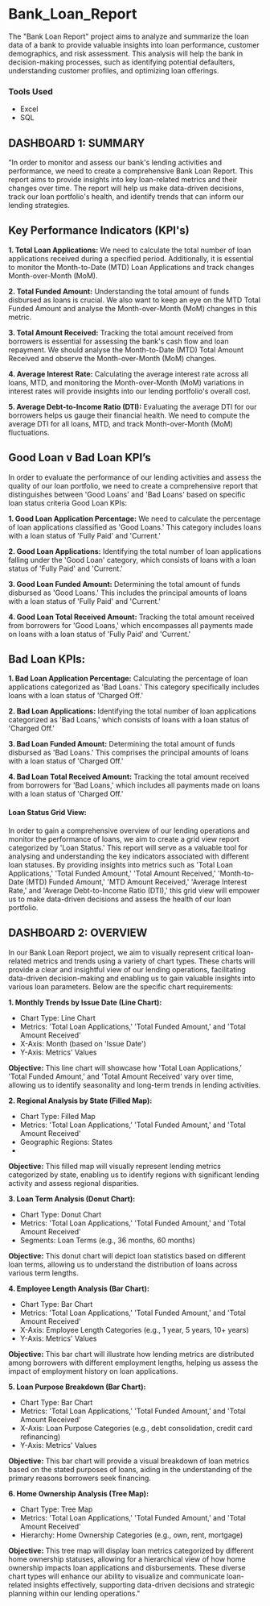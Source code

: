 # Bank_Loan_Report
The "Bank Loan Report" project aims to analyze and summarize the loan data of a bank to provide valuable insights into loan performance, customer demographics, and risk assessment. This analysis will help the bank in decision-making processes, such as identifying potential defaulters, understanding customer profiles, and optimizing loan offerings.

### Tools Used
- Excel
- SQL

 ## DASHBOARD 1: SUMMARY
"In order to monitor and assess our bank's lending activities and performance, we need to create a comprehensive Bank Loan Report. This report aims to provide insights into key loan-related metrics and their changes over time. The report will help us make data-driven decisions, track our loan portfolio's health, and identify trends that can inform our lending strategies.

## Key Performance Indicators (KPI's)

**1.	Total Loan Applications:**
We need to calculate the total number of loan applications received during a specified period. Additionally, it is essential to monitor the Month-to-Date (MTD) Loan Applications and track changes Month-over-Month (MoM).

**2.	Total Funded Amount:**
Understanding the total amount of funds disbursed as loans is crucial. We also want to keep an eye on the MTD Total Funded Amount and analyse the Month-over-Month (MoM) changes in this metric.

**3.	Total Amount Received:** 
Tracking the total amount received from borrowers is essential for assessing the bank's cash flow and loan repayment. We should analyse the Month-to-Date (MTD) Total Amount Received and observe the Month-over-Month (MoM) changes.

**4.	Average Interest Rate:** 
Calculating the average interest rate across all loans, MTD, and monitoring the Month-over-Month (MoM) variations in interest rates will provide insights into our lending portfolio's overall cost.

**5.	Average Debt-to-Income Ratio (DTI):**
Evaluating the average DTI for our borrowers helps us gauge their financial health. We need to compute the average DTI for all loans, MTD, and track Month-over-Month (MoM) fluctuations.

## Good Loan v Bad Loan KPI’s
In order to evaluate the performance of our lending activities and assess the quality of our loan portfolio, we need to create a comprehensive report that distinguishes between 'Good Loans' and 'Bad Loans' based on specific loan status criteria
Good Loan KPIs:

**1.	Good Loan Application Percentage:** We need to calculate the percentage of loan applications classified as 'Good Loans.' This category includes loans with a loan status of 'Fully Paid' and 'Current.'

**2.	Good Loan Applications:** Identifying the total number of loan applications falling under the 'Good Loan' category, which consists of loans with a loan status of 'Fully Paid' and 'Current.'

**3.	Good Loan Funded Amount:** Determining the total amount of funds disbursed as 'Good Loans.' This includes the principal amounts of loans with a loan status of 'Fully Paid' and 'Current.'

**4.	Good Loan Total Received Amount:** Tracking the total amount received from borrowers for 'Good Loans,' which encompasses all payments made on loans with a loan status of 'Fully Paid' and 'Current.'

## Bad Loan KPIs:

**1.	Bad Loan Application Percentage:** Calculating the percentage of loan applications categorized as 'Bad Loans.' This category specifically includes loans with a loan status of 'Charged Off.'

**2.	Bad Loan Applications:** Identifying the total number of loan applications categorized as 'Bad Loans,' which consists of loans with a loan status of 'Charged Off.'

**3.	Bad Loan Funded Amount:** Determining the total amount of funds disbursed as 'Bad Loans.' This comprises the principal amounts of loans with a loan status of 'Charged Off.'

**4.	Bad Loan Total Received Amount:** Tracking the total amount received from borrowers for 'Bad Loans,' which includes all payments made on loans with a loan status of 'Charged Off.'

#### Loan Status Grid View:
In order to gain a comprehensive overview of our lending operations and monitor the performance of loans, we aim to create a grid view report categorized by 'Loan Status.' This report will serve as a valuable tool for analysing and understanding the key indicators associated with different loan statuses. By providing insights into metrics such as 'Total Loan Applications,' 'Total Funded Amount,' 'Total Amount Received,' 'Month-to-Date (MTD) Funded Amount,' 'MTD Amount Received,' 'Average Interest Rate,' and 'Average Debt-to-Income Ratio (DTI),' this grid view will empower us to make data-driven decisions and assess the health of our loan portfolio.

## DASHBOARD 2: OVERVIEW
In our Bank Loan Report project, we aim to visually represent critical loan-related metrics and trends using a variety of chart types. These charts will provide a clear and insightful view of our lending operations, facilitating data-driven decision-making and enabling us to gain valuable insights into various loan parameters. Below are the specific chart requirements:

**1. Monthly Trends by Issue Date (Line Chart):**
- Chart Type: Line Chart
- Metrics: 'Total Loan Applications,' 'Total Funded Amount,' and 'Total Amount Received'
- X-Axis: Month (based on 'Issue Date')
- Y-Axis: Metrics' Values
  
**Objective:** This line chart will showcase how 'Total Loan Applications,' 'Total Funded Amount,' and 'Total Amount Received' vary over time, allowing us to identify seasonality and long-term trends in lending activities.

**2. Regional Analysis by State (Filled Map):**
- Chart Type: Filled Map
- Metrics: 'Total Loan Applications,' 'Total Funded Amount,' and 'Total Amount Received'
- Geographic Regions: States
- 
**Objective:** This filled map will visually represent lending metrics categorized by state, enabling us to identify regions with significant lending activity and assess regional disparities.

**3. Loan Term Analysis (Donut Chart):**
- Chart Type: Donut Chart
- Metrics: 'Total Loan Applications,' 'Total Funded Amount,' and 'Total Amount Received'
- Segments: Loan Terms (e.g., 36 months, 60 months)
  
**Objective:** This donut chart will depict loan statistics based on different loan terms, allowing us to understand the distribution of loans across various term lengths.

**4. Employee Length Analysis (Bar Chart):**
- Chart Type: Bar Chart
- Metrics: 'Total Loan Applications,' 'Total Funded Amount,' and 'Total Amount Received'
- X-Axis: Employee Length Categories (e.g., 1 year, 5 years, 10+ years)
- Y-Axis: Metrics' Values
  
**Objective:** This bar chart will illustrate how lending metrics are distributed among borrowers with different employment lengths, helping us assess the impact of employment history on loan applications.

**5. Loan Purpose Breakdown (Bar Chart):**
- Chart Type: Bar Chart
- Metrics: 'Total Loan Applications,' 'Total Funded Amount,' and 'Total Amount Received'
- X-Axis: Loan Purpose Categories (e.g., debt consolidation, credit card refinancing)
- Y-Axis: Metrics' Values
  
**Objective:** This bar chart will provide a visual breakdown of loan metrics based on the stated purposes of loans, aiding in the understanding of the primary reasons borrowers seek financing.

**6. Home Ownership Analysis (Tree Map):**
- Chart Type: Tree Map
- Metrics: 'Total Loan Applications,' 'Total Funded Amount,' and 'Total Amount Received'
- Hierarchy: Home Ownership Categories (e.g., own, rent, mortgage)
  
**Objective:** This tree map will display loan metrics categorized by different home ownership statuses, allowing for a hierarchical view of how home ownership impacts loan applications and disbursements.
These diverse chart types will enhance our ability to visualize and communicate loan-related insights effectively, supporting data-driven decisions and strategic planning within our lending operations."





